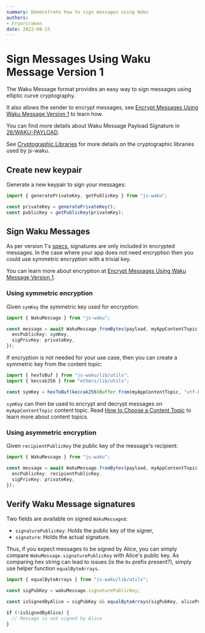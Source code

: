 ```yaml
---
summary: Demonstrate how to sign messages using Waku
authors:
- Fryorcraken
date: 2022-08-15
---
```


# Sign Messages Using Waku Message Version 1

The Waku Message format provides an easy way to sign messages using elliptic curve cryptography.

It also allows the sender to encrypt messages,
see [Encrypt Messages Using Waku Message Version 1](/docs/guides/04_encrypt_messages_version_1/) to learn how.

You can find more details about Waku Message Payload Signature in [26/WAKU-PAYLOAD](https://rfc.vac.dev/spec/26/).

See [Cryptographic Libraries](/docs/crypto_libraries/) for more details on the cryptographic libraries used by js-waku.

## Create new keypair

Generate a new keypair to sign your messages:

```ts
import { generatePrivateKey, getPublicKey } from "js-waku";

const privateKey = generatePrivateKey();
const publicKey = getPublicKey(privateKey);
```

## Sign Waku Messages

As per version 1's [specs](https://rfc.vac.dev/spec/26/), signatures are only included in encrypted messages.
In the case where your app does not need encryption then you could use symmetric encryption with a trivial key.

You can learn more about encryption at [Encrypt Messages Using Waku Message Version 1](/docs/guides/04_encrypt_messages_version_1/).

### Using symmetric encryption

Given `symKey` the symmetric key used for encryption:

```ts
import { WakuMessage } from "js-waku";

const message = await WakuMessage.fromBytes(payload, myAppContentTopic, {
  encPublicKey: symKey,
  sigPrivKey: privateKey,
});
```

If encryption is not needed for your use case,
then you can create a symmetric key from the content topic:

```ts
import { hexToBuf } from "js-waku/lib/utils";
import { keccak256 } from "ethers/lib/utils";

const symKey = hexToBuf(keccak256(Buffer.from(myAppContentTopic, "utf-8")));
```

`symKey` can then be used to encrypt and decrypt messages on `myAppContentTopic` content topic.
Read [How to Choose a Content Topic](/docs/guides/01_choose_content_topic/) to learn more about content topics.

### Using asymmetric encryption

Given `recipientPublicKey` the public key of the message's recipient:

```ts
import { WakuMessage } from "js-waku";

const message = await WakuMessage.fromBytes(payload, myAppContentTopic, {
  encPublicKey: recipientPublicKey,
  sigPrivKey: privateKey,
});
```

## Verify Waku Message signatures

Two fields are available on signed `WakuMessage`s:

- `signaturePublicKey`: Holds the public key of the signer,
- `signature`: Holds the actual signature.

Thus, if you expect messages to be signed by Alice,
you can simply compare `WakuMessage.signaturePublicKey` with Alice's public key.
As comparing hex string can lead to issues (is the `0x` prefix present?),
simply use helper function `equalByteArrays`.

```ts
import { equalByteArrays } from "js-waku/lib/utils";

const sigPubKey = wakuMessage.signaturePublicKey;

const isSignedByAlice = sigPubKey && equalByteArrays(sigPubKey, alicePublicKey);

if (!isSignedByAlice) {
  // Message is not signed by Alice
}
```
